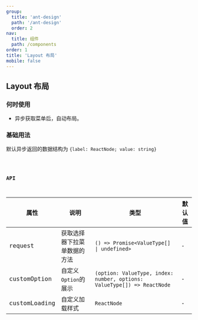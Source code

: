 ```yaml
---
group:
  title: 'ant-design'
  path: '/ant-design'
  order: 2
nav:
  title: 组件
  path: /components
order: 1
title: 'Layout 布局'
mobile: false
---
```


## Layout 布局

### 何时使用

- 异步获取菜单后，自动布局。

### 基础用法

默认异步返回的数据结构为 `{label: ReactNode; value: string}`

<code src="./demos/demo1.tsx" />

### API

| 属性 | 说明 | 类型 | 默认值 |
| --- | --- | --- | --- |
| request | 获取选择器下拉菜单数据的方法 | `() => Promise<ValueType[] \| undefined>` | - |
| customOption | 自定义`Option`的展示 | `(option: ValueType, index: number, options: ValueType[]) => ReactNode` | - |
| customLoading | 自定义加载样式 | `ReactNode` | - |
